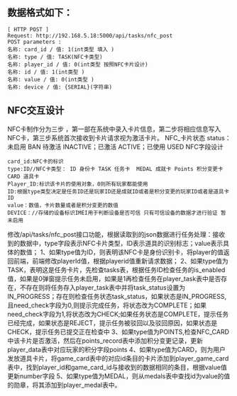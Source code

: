## 数据格式如下：

```
[ HTTP POST ]
Request: http://192.168.5.18:5000/api/tasks/nfc_post
POST parameters :
名称: card_id / 值: 1(int类型 填入 )
名称: type / 值: TASK(NFC卡类型)
名称: player_id / 值: 0(int类型 按照NFC卡片设计)
名称: id / 值: 1(int类型 )
名称: value / 值: 0(int类型 )
名称: device / 值: {SERIAL}(字符串)
```

## NFC交互设计
NFC卡制作分为三步 ，第一部在系统中录入卡片信息，第二步将相应信息写入NFC卡，第三步系统首次接收到卡片请求视为激活卡片。
NFC_卡片状态 status：未启用 BAN  待激活 INACTIVE；已激活 ACTIVE；已使用 USED
NFC字段设计
```
card_id:NFC卡的标识
type:ID//NFC卡类型： ID 身份卡 TASK 任务卡  MEDAL 成就卡 Points 积分变更卡 CARD 道具卡
Player_ID:标识该卡片的使用对象，0则所有玩家都能使用
ID:根据type类型决定是任务ID还是玩家ID还是成就ID或者是积分变更的玩家ID或者是道具卡ID
value：数值，卡片数量或者是积分变更的数值
DEVICE：//存储的设备标识IMEI用于判断设备是否可信 只有可信设备的数据才进行验证 暂未启用
```
修改/api/tasks/nfc_post接口功能，根据读取到的json数据进行任务处理：接收到的数据中，type字段表示NFC卡片类型，ID表示道具的识别标志；value表示具体的数值；
1、如果type值为ID，则表明该NFC卡是身份识别卡，将player的值返回前端，前端修改playerId值，根据playerid值重新请求数据；
2、如果type值为TASK，表明这是任务卡片，先检查tasks表，根据任务ID检查任务的is_enabled值，如果是0弹窗提示任务未启用，如果是1再检查任务在player_task表中是否存在，不存在则将任务存入player_task表中并将task_status设置为IN_PROGRESS；存在则检查任务状态task_status，如果状态是IN_PROGRESS,且need_check字段为0,则提示完成任务，将状态改为COMPLETE；如果need_check字段为1,将状态改为CHECK;如果任务状态是COMPLETE，提示任务已经完成，如果状态是REJECT，提示任务被驳回以及驳回原因，如果状态是CHECK，提示任务已提交正在检查中
3、如果type值为POINTS,检查NFC_CARD中该卡片是否激活，然后在points_record表中添加积分变更记录，更新player_data表中对应玩家的积分字段points
4、如果type值为CARD，则为用户发放道具卡片，将game_card表中的对应id条目的卡片添加到player_game_card表中，找到player_id和game_card_id与接收到的数据相同的条目，根据value值更新number字段
5、如果type值为MEDAL，则从medals表中查找id为value的值的勋章，将其添加到player_medal表中。